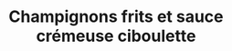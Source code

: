 ---
title: Champignons frits et sauce crémeuse ciboulette
draft: false
layout: recettes
type: plat
categories:
  - Accompagnement
regime:
  - vegan
cuisson: Oui
temperature: Chaud
plate: 250
quantite_desc: 2 champis par personne
check: Oui
checkAlwaysOk: false
ingredients:
  legumes:
    - title: Ail
      quantite: 4
      unit: tête·s
    - title: échalote
      quantite: 1.3
      unit: Kg
    - title: Champignon de Paris
      quantite: 30
      unit: Kg
  lof:
    - title: huile d'olive
      quantite: 930
      unit: ml
    - title: Fécule de maïs (Maïzena)
      quantite: 620
      unit: grammes
    - title: Lait de soja
      quantite: 6.2
      unit: litre
    - title: Crème soja
      quantite: 6.2
      unit: litre
    - title: huile de friture
      quantite: 5
      unit: litre
    - title: Farine de blé
      quantite: 10
      unit: Kg
  autres:
    - title: Eau
  sec:
    - title: corn flakes
      quantite: 7
      unit: Kg
  epices:
    - title: Poivre
    - title: Ciboulette
      quantite: 6
      unit: bottes
    - title: Sel
preparation: >-
  
  Champignons de Paris panés :

  champignons de paris, panure( farine, eau, corn flakes, sel) huile friture 


  Sauce cremeuse vegan ciboulette  :


  creme soja, lait soja, huile olive, maizena, ail, echalottes, ciboulette, sel, poivre



  Je tape la recette + précise dès que je peux
publishDate: 2025-06-18T00:46:00.000Z
---